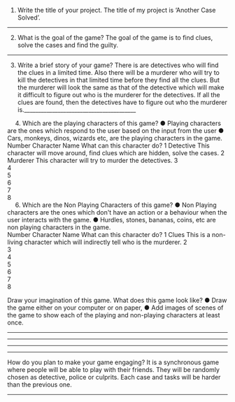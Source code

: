 1.	Write the title of your project.
The title of my project is ‘Another Case Solved’.
________________________________________


2.	What is the goal of the game? 
The goal of the game is to find clues, solve the cases and find the guilty.
________________________________________


3.	Write a brief story of your game?
There is are detectives who will find the clues in a limited time. Also there will be a murderer who will try to kill the detectives in that limited time before they find all the clues. But the murderer will look the same as that of the detective which will make it difficult to figure out who is the murderer for the detectives. If all the clues are found, then the detectives have to figure out who the murderer is.________________________________________


 
4.	Which are the playing characters of this game? 
●	Playing characters are the ones which respond to the user based on the input from the user
●	Cars, monkeys, dinos, wizards etc, are the playing characters in the game.  
Number	Character Name	What can this character do? 
1	Detective	This character will move around, find clues which are hidden, solve the cases.
2	Murderer	This character will try to murder the detectives.
3		
4		
5		
6		
7		
8		
 
6.	Which are the Non Playing Characters of this game?
●	Non Playing characters are the ones which don't have an action or a behaviour when the user interacts with the game.
●	Hurdles, stones, bananas, coins, etc are non playing characters in the game.   
Number	Character Name	What can this character do? 
1	Clues	This is a non-living character which will indirectly tell who is the murderer.
2		
3		
4		
5		
6		
7		
8		



Draw your imagination of this game. What does this game look like?
●	Draw the game either on your computer or on paper, 
●	Add images of scenes of the game to show each of the playing and non-playing characters at least once.  


________________________________________
________________________________________
________________________________________
________________________________________

How do you plan to make your game engaging? 
It is a synchronous game where people will be able to play with their friends. They will be randomly chosen as detective, police or culprits. Each case and tasks will be harder than the previous one.
________________________________________________________________________________________________________________________________________________________________



